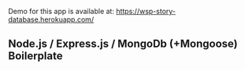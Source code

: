 Demo for this app is available at: https://wsp-story-database.herokuapp.com/

## Node.js / Express.js / MongoDb (+Mongoose) Boilerplate

